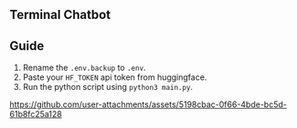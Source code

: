 ## Terminal Chatbot


## Guide 

1. Rename the `.env.backup` to `.env`.
2. Paste your `HF_TOKEN` api token from huggingface. 
3. Run the python script using `python3 main.py`.

https://github.com/user-attachments/assets/5198cbac-0f66-4bde-bc5d-61b8fc25a128